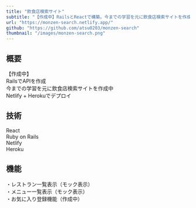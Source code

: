 ```yaml
---
title: "飲食店検索サイト"
subtitle: "【作成中】RailsとReactで構築。今までの学習を元に飲食店検索サイトを作成中。"
url: "https://monzen-search.netlify.app/"
github: "https://github.com/atsu0203/monzen-search"
thumbnail: "/images/monzen-search.png"
---
```


## 概要
【作成中】  
RailsでAPIを作成  
今までの学習を元に飲食店検索サイトを作成中  
Netlify  + Herokuでデプロイ


## 技術
React  
Ruby on Rails  
Netlify  
Heroku  


## 機能
・レストラン一覧表示（モック表示）  
・メニュー一覧表示（モック表示）  
・お気に入り登録機能（作成中）  